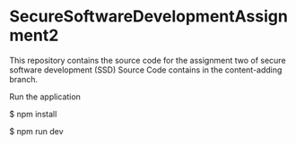 # SecureSoftwareDevelopmentAssignment2
This repository contains the source code for the assignment two of secure software development (SSD)
Source Code contains in the content-adding branch.

Run the application 

$  npm install

$  npm run dev
